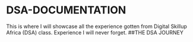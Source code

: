# DSA-DOCUMENTATION
This is where I will showcase all the experience gotten from Digital Skillup Africa (DSA) class. Experience I will never forget.
##THE DSA JOURNEY
